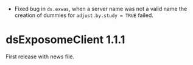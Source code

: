 + Fixed bug in `ds.exwas`, when a server name was not a valid name the creation of dummies for `adjust.by.study = TRUE` failed.

# dsExposomeClient 1.1.1

First release with news file.
